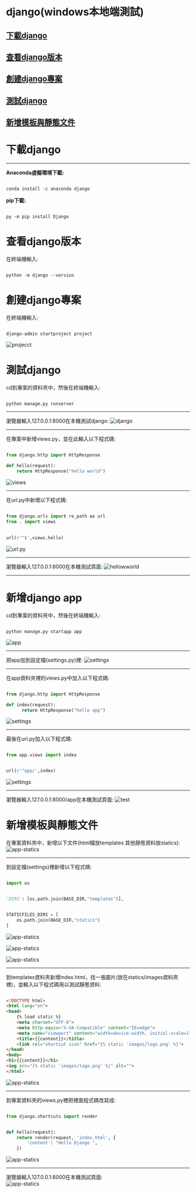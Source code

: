 # **django(windows本地端測試)**


## [下載django](#下載django)
## [查看django版本](#查看django版本)
## [創建django專案](#創建django專案)
## [測試django](#測試django)
## [新增模板與靜態文件](#新增模板與靜態文件)

# 下載django
 ---

 __Anaconda虛擬環境下載:__
```shell

conda install -c anaconda django

```

 __pip下載:__
```shell

py -m pip install Django

```

# 查看django版本



在終端機輸入:
```shell 

python -m django --version 

```

# 創建django專案


 在終端機輸入:
```shell

django-admin startproject project

```

 ![projecct](images/project.png)

# 測試django


cd到專案的資料夾中，然後在終端機輸入:
```shell

python manage.py runserver

```
--- 
瀏覽器輸入127.0.0.1:8000在本機測試django:
![django](images/django.png)

---
在專案中新增views.py，並在此輸入以下程式碼:
```py

from django.http import HttpResponse

def hello(request):
    return HttpResponse("hello world")

```
![views](/images/views.png)

---
在url.py中新增以下程式碼:  
```py
 
from django.urls import re_path as url
from . import views

```
```py
 
url(r'^$',views.hello)

```
![url.py](/images/urls.py.png)

---
瀏覽器輸入127.0.0.1:8000在本機測試頁面:
![hellowworld](/images/helloworld.png)

---

# 新增django app


cd到專案的資料夾中，然後在終端機輸入:
```shell

python manage.py startapp app

```
 ![app](images/app.png)

---
把app加到設定檔(settings.py)裡:
![settings](images/app-settings.png)

---
在app資料夾裡的views.py中加入以下程式碼:
```py

from django.http import HttpResponse

def index(request):
      return HttpResponse("hello app")

```
![settings](images/app-views.png)

---
最後在url.py加入以下程式碼:    
```py

from app.views import index

```
```py

url(r'^app/',index)

```
![settings](images/app-url.png)

---
瀏覽器輸入127.0.0.1:8000/app在本機測試頁面:
![test](images/app-test.png)

# 新增模板與靜態文件


在專案資料夾中，新增以下文件(html檔放templates 其他靜態資料放statics):  
![app-statics](images/statics.png)

---
到設定檔(settings)裡新增以下程式碼:  
```py

import os

```
```py

'DIRS': [os.path.join(BASE_DIR,"templates")],

```
```py

STATICFILES_DIRS = [
    os.path.join(BASE_DIR,"statics")
]

```
![app-statics](images/import-os.png)

![app-statics](images/statics-settings.png)

![app-statics](images/templates-settings.png)

---
到templates資料夾新增index.html，找一張圖片(放在statics/images資料夾裡)，並輸入以下程式碼用以測試靜態資料:  
```html

<!DOCTYPE html>
<html lang="en">
<head>
    {% load static %}
    <meta charset="UTF-8">
    <meta http-equiv="X-UA-Compatible" content="IE=edge">
    <meta name="viewport" content="width=device-width, initial-scale=1.0">
    <title>{{content}}</title>
    <link rel="shortcut icon" href="{% static 'images/logo.png' %}">
</head>
<body>
<h1>{{content}}</h1>
<img src="{% static 'images/logo.png' %}" alt="">
</html>

```
![app-statics](images/index.html.png)

---
到專案資料夾的views.py裡把裡面程式碼改寫成:
```py

from django.shortcuts import render


def hello(request):
    return render(request, 'index.html', {
        'content': "Hello Django ",
    })

```
![app-statics](images/templates-views.png)

---
瀏覽器輸入127.0.0.1:8000在本機測試頁面:  
![app-statics](images/HelloDjango.png)


